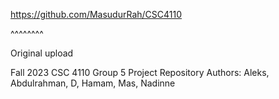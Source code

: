 https://github.com/MasudurRah/CSC4110

^^^^^^^^

Original upload 

Fall 2023 CSC 4110 Group 5 Project Repository
Authors: Aleks, Abdulrahman, D, Hamam, Mas, Nadinne 
